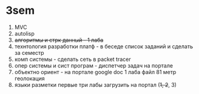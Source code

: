 # 3sem
1. MVC
1. autolisp
1. ~~алгоритмы и стрк данный - 1 лаба~~
1. технтология разработки платф - в беседе список заданий и сделать за семестр
1. комп системы - сделать сеть в packet tracer
1. опер системы и сист програм - диспетчер задач на портале
1. объектно ориент - на портале google doc 1 лаба файл 81 метр геолокация
1. языки разметки первые три лабы загрузить на портал (~~1, 2~~, 3)
